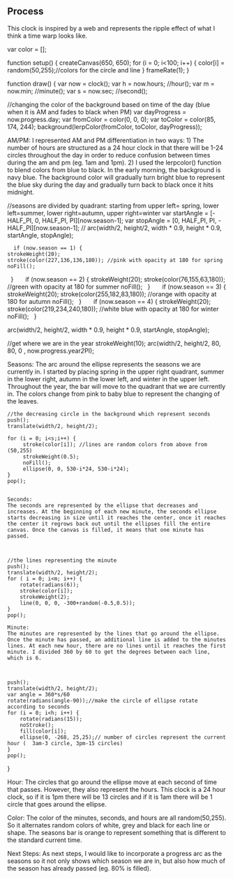 ## Process
This clock is inspired by a web and represents the ripple effect of what I think a time warp looks like.

var color = [];

function setup() {
    createCanvas(650, 650);
    for (i = 0; i<100; i++) {
        color[i] = random(50,255);//colors for the circle and line
    }
    frameRate(1);
}

function draw() {
  var now = clock();
  var h = now.hours; //hour();
  var m = now.min; //minute();
  var s = now.sec; //second();

//changing the color of the background based on time of the day (blue when it is AM and fades to black when PM)
  var dayProgress = now.progress.day;
  var fromColor = color(0, 0, 0);
  var toColor = color(85, 174, 244);
  background(lerpColor(fromColor, toColor, dayProgress));

  AM/PM:
  I represented AM and PM differentiation in two ways: 1) The number of hours are structured as a 24 hour clock in that there will be 1-24 circles throughout the day in order to reduce confusion between times during the am and pm (eg. 1am and 1pm). 2) I used the lerpcolor() function to blend colors from blue to black. In the early morning, the background is navy blue. The background color will gradually turn bright blue to represent the blue sky during the day and gradually turn back to black once it hits midnight.

//seasons are divided by quadrant: starting from upper left= spring, lower left=summer, lower right=autumn, upper right=winter
  var startAngle = [-HALF_PI, 0, HALF_PI, PI][now.season-1];
  var stopAngle = [0, HALF_PI, PI, -HALF_PI][now.season-1];
  // arc(width/2, height/2, width * 0.9, height * 0.9, startAngle, stopAngle);

	  if (now.season == 1) {
    strokeWeight(20);
    stroke(color(227,136,136,180)); //pink with opacity at 180 for spring
    noFill();
  }
  
   if (now.season == 2) {
  strokeWeight(20);
  stroke(color(76,155,63,180)); //green with opacity at 180 for summer
  noFill();
  }
  
   if (now.season == 3) {
  strokeWeight(20);
  stroke(color(255,182,83,180)); //orange with opacity at 180 for autumn
  noFill();
  }
  
   if (now.season == 4) {
  strokeWeight(20);
  stroke(color(219,234,240,180)); //white blue with opacity at 180 for winter
  noFill();
  }

arc(width/2, height/2, width * 0.9, height * 0.9, startAngle, stopAngle);

//get where we are in the year
strokeWeight(10);
arc(width/2, height/2, 80, 80, 0 , now.progress.year*2*PI);

Seasons:
The arc around the ellipse represents the seasons we are currently in. I started by placing spring in the upper right quadrant, summer in the lower right, autumn in the lower left, and winter in the upper left. Throughout the year, the bar will move to the quadrant that we are currently in. The colors change from pink to baby blue to represent the changing of the leaves.

    //the decreasing circle in the background which represent seconds
    push();
    translate(width/2, height/2);

    for (i = 0; i<s;i++) {
         stroke(color[i]); //lines are random colors from above from (50,255)
         strokeWeight(0.5);
         noFill();
         ellipse(0, 0, 530-i*24, 530-i*24);
    }
    pop();


    Seconds:
    The seconds are represented by the ellipse that decreases and increases. At the beginning of each new minute, the seconds ellipse starts decreasing in size until it reaches the center, once it reaches the center it regrows back out until the ellipses fill the entire canvas. Once the canvas is filled, it means that one minute has passed.



    //the lines representing the minute
    push();
    translate(width/2, height/2);
    for ( i = 0; i<m; i++) {
        rotate(radians(6));
        stroke(color[i]);
        strokeWeight(2);
        line(0, 0, 0, -300+random(-0.5,0.5));
    }
    pop();

    Minute:
    The minutes are represented by the lines that go around the ellipse. Once the minute has passed, an additional line is added to the minutes lines. At each new hour, there are no lines until it reaches the first minute. I divided 360 by 60 to get the degrees between each line, which is 6.



    push();
    translate(width/2, height/2);
    var angle = 360*s/60
    rotate(radians(angle-90));//make the circle of ellipse rotate according to seconds
    for (i = 0; i<h; i++) {
        rotate(radians(15));
        noStroke();
        fill(color[i]);
        ellipse(0, -268, 25,25);// number of circles represent the current hour (  3am-3 circle, 3pm-15 circles)
    }
    pop();
}



Hour:
The circles that go around the ellipse move at each second of time that passes. However, they also represent the hours. This clock is a 24 hour clock, so if it is 1pm there will be 13 circles and if it is 1am there will be 1 circle that goes around the ellipse.

Color:
The color of the minutes, seconds, and hours are all random(50,255). So it alternates random colors of white, grey and black for each line or shape. The seasons bar is orange to represent something that is different to the standard current time.  


Next Steps:
As next steps, I would like to incorporate a progress arc as the seasons so it not only shows which season we are in, but also how much of the season has already passed (eg. 80% is filled).
